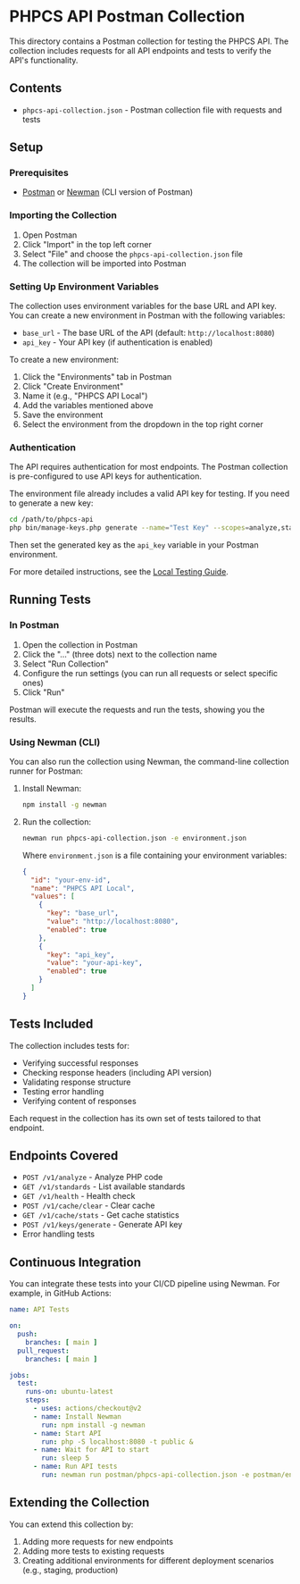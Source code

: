 # PHPCS API Postman Collection

This directory contains a Postman collection for testing the PHPCS API. The collection includes requests for all API endpoints and tests to verify the API's functionality.

## Contents

- `phpcs-api-collection.json` - Postman collection file with requests and tests

## Setup

### Prerequisites

- [Postman](https://www.postman.com/downloads/) or [Newman](https://github.com/postmanlabs/newman) (CLI version of Postman)

### Importing the Collection

1. Open Postman
2. Click "Import" in the top left corner
3. Select "File" and choose the `phpcs-api-collection.json` file
4. The collection will be imported into Postman

### Setting Up Environment Variables

The collection uses environment variables for the base URL and API key. You can create a new environment in Postman with the following variables:

- `base_url` - The base URL of the API (default: `http://localhost:8080`)
- `api_key` - Your API key (if authentication is enabled)

To create a new environment:

1. Click the "Environments" tab in Postman
2. Click "Create Environment"
3. Name it (e.g., "PHPCS API Local")
4. Add the variables mentioned above
5. Save the environment
6. Select the environment from the dropdown in the top right corner

### Authentication

The API requires authentication for most endpoints. The Postman collection is pre-configured to use API keys for authentication.

The environment file already includes a valid API key for testing. If you need to generate a new key:

```bash
cd /path/to/phpcs-api
php bin/manage-keys.php generate --name="Test Key" --scopes=analyze,standards,admin
```

Then set the generated key as the `api_key` variable in your Postman environment.

For more detailed instructions, see the [Local Testing Guide](../docs/local-testing.md).

## Running Tests

### In Postman

1. Open the collection in Postman
2. Click the "..." (three dots) next to the collection name
3. Select "Run Collection"
4. Configure the run settings (you can run all requests or select specific ones)
5. Click "Run"

Postman will execute the requests and run the tests, showing you the results.

### Using Newman (CLI)

You can also run the collection using Newman, the command-line collection runner for Postman:

1. Install Newman:
   ```bash
   npm install -g newman
   ```

2. Run the collection:
   ```bash
   newman run phpcs-api-collection.json -e environment.json
   ```

   Where `environment.json` is a file containing your environment variables:
   ```json
   {
     "id": "your-env-id",
     "name": "PHPCS API Local",
     "values": [
       {
         "key": "base_url",
         "value": "http://localhost:8080",
         "enabled": true
       },
       {
         "key": "api_key",
         "value": "your-api-key",
         "enabled": true
       }
     ]
   }
   ```

## Tests Included

The collection includes tests for:

- Verifying successful responses
- Checking response headers (including API version)
- Validating response structure
- Testing error handling
- Verifying content of responses

Each request in the collection has its own set of tests tailored to that endpoint.

## Endpoints Covered

- `POST /v1/analyze` - Analyze PHP code
- `GET /v1/standards` - List available standards
- `GET /v1/health` - Health check
- `POST /v1/cache/clear` - Clear cache
- `GET /v1/cache/stats` - Get cache statistics
- `POST /v1/keys/generate` - Generate API key
- Error handling tests

## Continuous Integration

You can integrate these tests into your CI/CD pipeline using Newman. For example, in GitHub Actions:

```yaml
name: API Tests

on:
  push:
    branches: [ main ]
  pull_request:
    branches: [ main ]

jobs:
  test:
    runs-on: ubuntu-latest
    steps:
      - uses: actions/checkout@v2
      - name: Install Newman
        run: npm install -g newman
      - name: Start API
        run: php -S localhost:8080 -t public &
      - name: Wait for API to start
        run: sleep 5
      - name: Run API tests
        run: newman run postman/phpcs-api-collection.json -e postman/environment.json
```

## Extending the Collection

You can extend this collection by:

1. Adding more requests for new endpoints
2. Adding more tests to existing requests
3. Creating additional environments for different deployment scenarios (e.g., staging, production)

